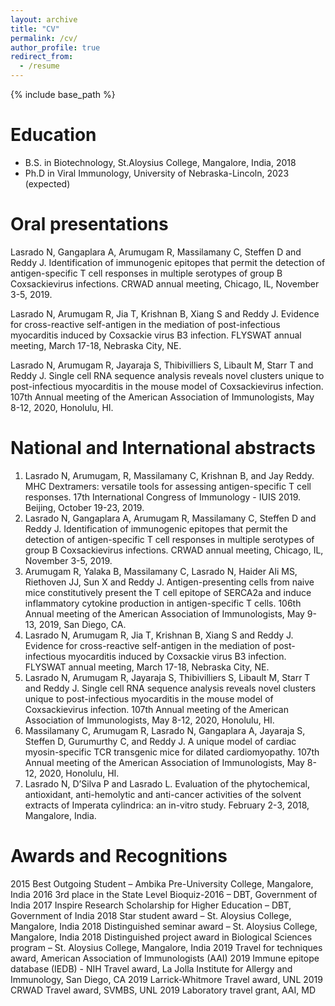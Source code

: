 ```yaml
---
layout: archive
title: "CV"
permalink: /cv/
author_profile: true
redirect_from:
  - /resume
---
```


{% include base_path %}

Education
======
* B.S. in Biotechnology, St.Aloysius College, Mangalore, India, 2018
* Ph.D in Viral Immunology, University of Nebraska-Lincoln, 2023 (expected)
  
Oral presentations
======
  Lasrado N, Gangaplara A, Arumugam R, Massilamany C, Steffen D and Reddy J. Identification of immunogenic epitopes that permit the detection of antigen-specific T cell  responses in multiple serotypes of group B Coxsackievirus infections. CRWAD annual meeting, Chicago, IL, November 3-5, 2019. 

  Lasrado N, Arumugam R, Jia T, Krishnan B, Xiang S and Reddy J. Evidence for cross-reactive self-antigen in the mediation of post-infectious myocarditis induced by Coxsackie virus B3 infection. FLYSWAT annual meeting, March 17-18, Nebraska City, NE.
  
  Lasrado N, Arumugam R, Jayaraja S, Thibivilliers S, Libault M, Starr T and Reddy J.  Single cell RNA sequence analysis reveals novel clusters unique to post-infectious myocarditis in the mouse model of Coxsackievirus infection. 107th Annual meeting of the American Association of Immunologists, May 8-12, 2020, Honolulu, HI.

National and International abstracts
======
1.	Lasrado N, Arumugam, R, Massilamany C, Krishnan B, and Jay Reddy. MHC Dextramers: versatile tools for assessing antigen-specific T cell responses. 17th International Congress of Immunology - IUIS 2019. Beijing, October 19-23, 2019.
2.	Lasrado N, Gangaplara A, Arumugam R, Massilamany C, Steffen D and Reddy J. Identification of immunogenic epitopes that permit the detection of antigen-specific T cell responses in multiple serotypes of group B Coxsackievirus infections. CRWAD annual meeting, Chicago, IL, November 3-5, 2019. 
3.	Arumugam R, Yalaka B, Massilamany C, Lasrado N, Haider Ali MS, Riethoven JJ, Sun X and Reddy J. Antigen-presenting cells from naive mice constitutively present the T cell epitope of SERCA2a and induce inflammatory cytokine production in antigen-specific T cells. 106th Annual meeting of the American Association of Immunologists, May 9-13, 2019, San Diego, CA.
4.	Lasrado N, Arumugam R, Jia T, Krishnan B, Xiang S and Reddy J. Evidence for cross-reactive self-antigen in the mediation of post-infectious myocarditis induced by Coxsackie virus B3 infection. FLYSWAT annual meeting, March 17-18, Nebraska City, NE.
5.	Lasrado N, Arumugam R, Jayaraja S, Thibivilliers S, Libault M, Starr T and Reddy J.  Single cell RNA sequence analysis reveals novel clusters unique to post-infectious myocarditis in the mouse model of Coxsackievirus infection. 107th Annual meeting of the American Association of Immunologists, May 8-12, 2020, Honolulu, HI.
6.	Massilamany C, Arumugam R, Lasrado N, Gangaplara A, Jayaraja S, Steffen D,  Gurumurthy C, and Reddy J. A unique model of cardiac myosin-specific TCR transgenic mice for dilated cardiomyopathy. 107th Annual meeting of the American Association of Immunologists, May 8-12, 2020, Honolulu, HI.
7.	Lasrado N, D’Silva P and Lasrado L. Evaluation of the phytochemical, antioxidant, anti-hemolytic and anti-cancer activities of the solvent extracts of Imperata cylindrica: an in-vitro study. February 2-3, 2018, Mangalore, India. 

Awards and Recognitions
======
2015	  Best Outgoing Student – Ambika Pre-University College, Mangalore, India
2016	  3rd place in the State Level Bioquiz-2016 – DBT, Government of India
2017	  Inspire Research Scholarship for Higher Education – DBT, Government of India
2018	  Star student award – St. Aloysius College, Mangalore, India 
2018	  Distinguished seminar award – St. Aloysius College, Mangalore, India 
2018	  Distinguished project award in Biological Sciences program – St. Aloysius College, Mangalore, India
2019	  Travel for techniques award, American Association of Immunologists (AAI) 
2019	  Immune epitope database (IEDB) - NIH Travel award, La Jolla Institute for Allergy and Immunology, San Diego, CA
2019	  Larrick-Whitmore Travel award, UNL
2019	  CRWAD Travel award, SVMBS, UNL
2019	  Laboratory travel grant, AAI, MD 
